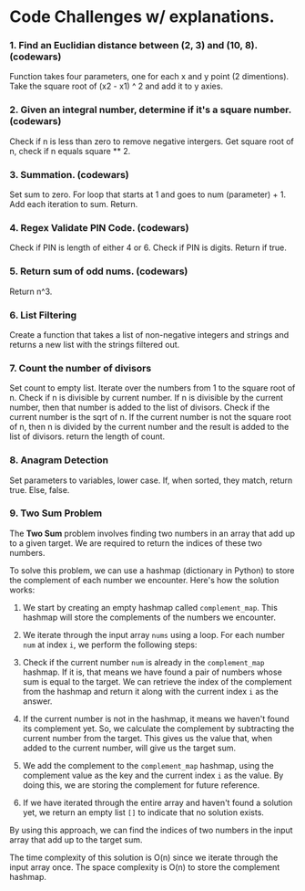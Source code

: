 # Code Challenges w/ explanations.

### 1. Find an Euclidian distance between (2, 3) and (10, 8). (codewars)
Function takes four parameters, one for each x and y point (2 dimentions). Take the square root of (x2 - x1) ^ 2 and add it to y axies. 

### 2. Given an integral number, determine if it's a square number. (codewars)
Check if n is less than zero to remove negative intergers. 
Get square root of n, check if n equals square ** 2.

### 3. Summation. (codewars)
Set sum to zero. For loop that starts at 1 and goes to num (parameter) + 1. Add each iteration to sum. Return.

### 4. Regex Validate PIN Code. (codewars)
Check if PIN is length of either 4 or 6. Check if PIN is digits. Return if true.

### 5. Return sum of odd nums. (codewars)
Return n^3.

### 6. List Filtering
Create a function that takes a list of non-negative integers and strings and returns a new list with the strings filtered out.

### 7. Count the number of divisors
Set count to empty list. Iterate over the numbers from 1 to the square root of n. Check if n is divisible by current number. If n is divisible by the current number, then that number is added to the list of divisors. Check if the current number is the sqrt of n. If the current number is not the square root of n, then n is divided by the current number and the result is added to the list of divisors. return the length of count.

### 8. Anagram Detection
Set parameters to variables, lower case. If, when sorted, they match, return true. Else, false.

### 9. Two Sum Problem 

The **Two Sum** problem involves finding two numbers in an array that add up to a given target. We are required to return the indices of these two numbers.

To solve this problem, we can use a hashmap (dictionary in Python) to store the complement of each number we encounter. Here's how the solution works:

1. We start by creating an empty hashmap called `complement_map`. This hashmap will store the complements of the numbers we encounter.

2. We iterate through the input array `nums` using a loop. For each number `num` at index `i`, we perform the following steps:

3. Check if the current number `num` is already in the `complement_map` hashmap. If it is, that means we have found a pair of numbers whose sum is equal to the target. We can retrieve the index of the complement from the hashmap and return it along with the current index `i` as the answer.

4. If the current number is not in the hashmap, it means we haven't found its complement yet. So, we calculate the complement by subtracting the current number from the target. This gives us the value that, when added to the current number, will give us the target sum.

5. We add the complement to the `complement_map` hashmap, using the complement value as the key and the current index `i` as the value. By doing this, we are storing the complement for future reference.

6. If we have iterated through the entire array and haven't found a solution yet, we return an empty list `[]` to indicate that no solution exists.

By using this approach, we can find the indices of two numbers in the input array that add up to the target sum.

The time complexity of this solution is O(n) since we iterate through the input array once. The space complexity is O(n) to store the complement hashmap.

